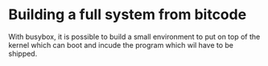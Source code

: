 # Building a full system from bitcode

With busybox, it is possible to build a small environment to put on top of the kernel which can boot and incude the program which wil have to be shipped.
